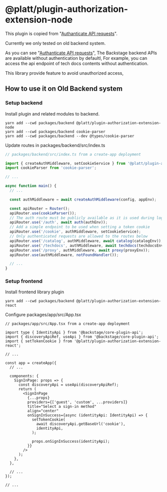 # @platt/plugin-authorization-extension-node

This plugin is copied from "[Authanticate API requests](https://github.com/backstage/backstage/blob/master/contrib/docs/tutorials/authenticate-api-requests.md)".

Currently we only tested on old backend system.

As you can see "[Authanticate API requests](https://github.com/backstage/backstage/blob/master/contrib/docs/tutorials/authenticate-api-requests.md)",
The Backstage backend APIs are available without authentication by defaultl,
For example, you can access the api endpoint of tech docs contents without authentication.

This library provide feature to avoid unauthorized access, 

## How to use it on Old Backend system

### Setup backend

Install plugin and related modules to backend.

```
yarn add --cwd packages/backend @platt/plugin-authorization-extension-node
yarn add --cwd packages/backend cookie-parser
yarn add --cwd packages/backend --dev @types/cookie-parser

```

Update routes in packages/backend/src/index.ts

```typescript
// packages/backend/src/index.ts from a create-app deployment

import { createAuthMiddleware, setCookieService } from '@platt/plugin-authorization-extension-node';
import cookieParser from 'cookie-parser';

// ...

async function main() {
  // ...

  const authMiddleware = await createAuthMiddleware(config, appEnv);

  const apiRouter = Router();
  apiRouter.use(cookieParser());
  // The auth route must be publicly available as it is used during login
  apiRouter.use('/auth', await auth(authEnv));
  // Add a simple endpoint to be used when setting a token cookie
  apiRouter.use('/cookie', authMiddleware, setCookieService);
  // Only authenticated requests are allowed to the routes below
  apiRouter.use('/catalog', authMiddleware, await catalog(catalogEnv));
  apiRouter.use('/techdocs', authMiddleware, await techdocs(techdocsEnv));
  apiRouter.use('/proxy', authMiddleware, await proxy(proxyEnv));
  apiRouter.use(authMiddleware, notFoundHandler());

  // ...
}
```

### Setup frontend

Install frontend library plugin

```
yarn add --cwd packages/backend @platt/plugin-authorization-extension-react

```


Configure packages/app/src/App.tsx

```tsx
// packages/app/src/App.tsx from a create-app deployment

import type { IdentityApi } from '@backstage/core-plugin-api';
import { discoveryApiRef, useApi } from '@backstage/core-plugin-api';
import { setTokenCookie } from '@platt/plugin-authorization-extension-react';

// ...

const app = createApp({
  // ...

  components: {
    SignInPage: props => {
      const discoveryApi = useApi(discoveryApiRef);
      return (
        <SignInPage
          {...props}
          providers={['guest', 'custom', ...providers]}
          title="Select a sign-in method"
          align="center"
          onSignInSuccess={async (identityApi: IdentityApi) => {
            setTokenCookie(
              await discoveryApi.getBaseUrl('cookie'),
              identityApi,
            );

            props.onSignInSuccess(identityApi);
          }}
        />
      );
    },
  },

  // ...
});

// ...
```